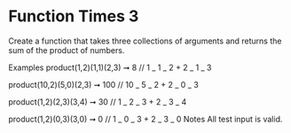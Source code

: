 # Function Times 3

Create a function that takes three collections of arguments and returns the sum of the product of numbers.

Examples
product(1,2)(1,1)(2,3) ➞ 8
// 1 _ 1 _ 2 + 2 _ 1 _ 3

product(10,2)(5,0)(2,3) ➞ 100
// 10 _ 5 _ 2 + 2 _ 0 _ 3

product(1,2)(2,3)(3,4) ➞ 30
// 1 _ 2 _ 3 + 2 _ 3 _ 4

product(1,2)(0,3)(3,0) ➞ 0
// 1 _ 0 _ 3 + 2 _ 3 _ 0
Notes
All test input is valid.
